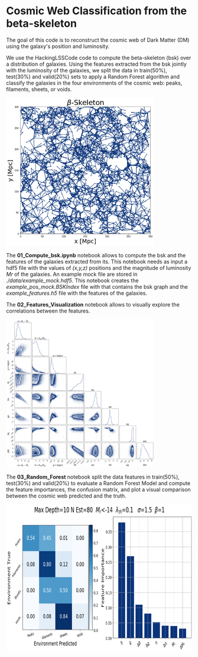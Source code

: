# Cosmic Web Classification from the beta-skeleton

The goal of this code is to reconstruct the cosmic web of Dark Matter (DM) using the galaxy's position and luminosity.

We use the <a hreft=https://github.com/flgomezc/HackingLSSCode>HackingLSSCode</a> code to compute the beta-skeleton (bsk) over a distribution of galaxies. Using 
the features extracted from the bsk jointly with the luminosity of the galaxies, we split the data in train(50%), test(30%) and valid(20%) sets to apply 
a Random Forest algorithm and classify the galaxies in the four environments of the cosmic web: peaks, filaments, sheets, or voids.

<img src="./figures/bsk.png" width="400" height="400">

The <b>01_Compute_bsk.ipynb</b> notebook allows to compute the bsk and the features of the galaxies extracted from its. This notebook needs as input a hdf5 
file with the values of <i>(x,y,z)</i> positions and the magnitude of luminosity <i>Mr</i> of the galaxies. An example mock file are stored in 
<i>./data/example_mock.hdf5</i>. This notebook creates the <i>example_pos_mock.BSKIndex</i> file with that contains the bsk graph and the 
<i>example_features.h5</i> file with the features of the galaxies.


The <b>02_Features_Visualization</b> notebook allows to visually explore the correlations between the features.

<img src="./figures/features_vialization.png" width="400" height="400">

The <b>03_Random_Forest</b> notebook split the data features in train(50%), test(30%) and valid(20%) to evaluate a Random Forest Model and compute the feature 
importances, the confusion matrix, and plot a visual comparison between the cosmic web predicted and the truth.

<img src="./figures/results.png" width="800" height="400">
